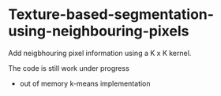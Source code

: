 # Texture-based-segmentation-using-neighbouring-pixels

Add neigbhouring pixel information using a K x K kernel.

The code is still work under progress

* out of memory k-means implementation
